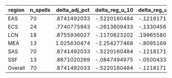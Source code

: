 region|n_spells|delta_adj_pct|delta_reg_u_10|delta_reg_u_20|delta_reg_u_30|delta_reg_u_40|delta_reg_u_50|delta_reg_u_60|delta_reg_u_70|delta_reg_u_80|delta_reg_u_90
---|---|---|---|---|---|---|---|---|---|---|---
EAS|70|.8741492033|-.5220160484|-.121817179|.1557680815|.5140486956|.7655034661|.9704791903|1.529829025|1.879181623|2.362168312
ECS|24|.7740775943|-.2613609433|-.1330456734|.1917898208|.3472485542|.5772955418|.7594101429|.9935610294|1.405039191|2.244492292
LCN|18|.8755936027|-.1170823202|.1996558011|.4615398347|.5226565599|.6241406202|.6422293782|1.102916479|1.808432937|2.138032198
MEA|13|1.025630474|-2.254277468|-.8095169067|-.4393558502|.8876209259|1.163887024|1.836902142|2.795576096|2.919117689|3.300628185
SAS|70|.8741492033|-.5220160484|-.121817179|.1557680815|.5140486956|.7655034661|.9704791903|1.529829025|1.879181623|2.362168312
SSF|13|.8671020269|-.0847494975|-.050043378|.1121804342|.3427832425|.8552856445|.9247283936|1.907785177|1.928851843|2.14191103
Overall|70|.8741492033|-.5220160484|-.121817179|.1557680815|.5140486956|.7655034661|.9704791903|1.529829025|1.879181623|2.362168312
